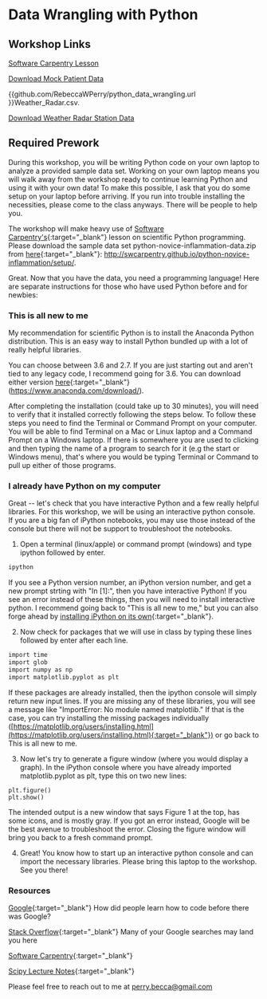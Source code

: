 # Data Wrangling with Python

## Workshop Links
[Software Carpentry Lesson](http://swcarpentry.github.io/python-novice-inflammation/01-numpy/)

<a href="http://swcarpentry.github.io/python-novice-inflammation/data/python-novice-inflammation-data.zip" download="Download">Download Mock Patient Data</a>

{{github.com/RebeccaWPerry/python_data_wrangling.url }}Weather_Radar.csv. 

<a href="Weather_Radar.csv" download="download"> Download Weather Radar Station Data</a>

## Required Prework
During this workshop, you will be writing Python code on your own laptop to analyze a provided sample data set. Working on your own laptop means you will walk away from the workshop ready to continue learning Python and using it with your own data! To make this possible, I ask that you do some setup on your laptop before arriving. If you run into trouble installing the necessities, please come to the class anyways. There will be people to help you.

The workshop will make heavy use of [Software Carpentry's](https://software-carpentry.org/lessons/){:target="_blank"} lesson on scientific Python programming. Please download the sample data set python-novice-inflammation-data.zip from [here](http://swcarpentry.github.io/python-novice-inflammation/setup/){:target="_blank"}: http://swcarpentry.github.io/python-novice-inflammation/setup/.

Great. Now that you have the data, you need a programming language! Here are separate instructions for those who have used Python before and for newbies: 

### This is all new to me
My recommendation for scientific Python is to install the Anaconda Python distribution. This is an easy way to install Python bundled up with a lot of really helpful libraries.

You can choose between 3.6 and 2.7. If you are just starting out and aren't tied to any legacy code, I recommend going for 3.6. You can download either version [here](https://www.anaconda.com/download/){:target="_blank"} (https://www.anaconda.com/download/).

After completing the installation (could take up to 30 minutes), you will need to verify that it installed correctly following the steps below. To follow these steps you need to find the Terminal or Command Prompt on your computer. You will be able to find Terminal on a Mac or Linux laptop and a Command Prompt on a Windows laptop. If there is somewhere you are used to clicking and then typing the name of a program to search for it (e.g the start or Windows menu), that's where you would be typing Terminal or Command to pull up either of those programs.


### I already have Python on my computer
Great -- let's check that you have interactive Python and a few really helpful libraries. For this workshop, we will be using an interactive python console. If you are a big fan of iPython notebooks, you may use those instead of the console but there will not be support to troubleshoot the notebooks.

1. Open a terminal (linux/apple) or command prompt (windows) and type ipython followed by enter.
```markdown
ipython
```
If you see a Python version number, an iPython version number, and get a new prompt strting with "In [1]:", then you have interactive Python! If you see an error instead of these things, then you will need to install interactive python. I recommend going back to "This is all new to me," but you can also forge ahead by [installing iPython on its own](https://ipython.org/install.html){:target="_blank"}.

2. Now check for packages that we will use in class by typing these lines followed by enter after each line.
```markdown
import time
import glob
import numpy as np
import matplotlib.pyplot as plt
```
If these packages are already installed, then the ipython console will simply return new input lines. If you are missing any of these libraries, you will see a message like "ImportError: No module named matplotlib." If that is the case, you can try installing the missing packages individually ([https://matplotlib.org/users/installing.html](https://matplotlib.org/users/installing.html){:target="_blank"}) or go back to This is all new to me.

3. Now let's try to generate a figure window (where you would display a graph). In the iPython console where you have already imported matplotlib.pyplot as plt, type this on two new lines:
```
plt.figure()
plt.show()
```
The intended output is a new window that says Figure 1 at the top, has some icons, and is mostly gray. If you got an error instead, Google will be the best avenue to troubleshoot the error. Closing the figure window will bring you back to a fresh command prompt.

4. Great! You know how to start up an interactive python console and can import the necessary libraries. Please bring this laptop to the workshop. See you there!

### Resources
[Google](https://www.google.com/){:target="_blank"} How did people learn how to code before there was Google?

[Stack Overflow](https://stackoverflow.com/){:target="_blank"} Many of your Google searches may land you here

[Software Carpentry](https://software-carpentry.org/){:target="_blank"}

[Scipy Lecture Notes](http://www.scipy-lectures.org/){:target="_blank"}

Please feel free to reach out to me at perry.becca@gmail.com
